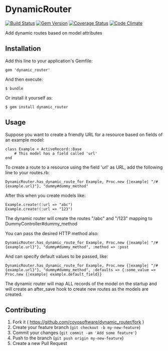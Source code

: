 # DynamicRouter

[![Build Status](https://travis-ci.org/coyosoftware/dynamic_router.svg?branch=master)](https://travis-ci.org/coyosoftware/dynamic_router) [![Gem Version](https://badge.fury.io/rb/dynamic_router.png)](http://badge.fury.io/rb/dynamic_router) [![Coverage Status](https://coveralls.io/repos/coyosoftware/dynamic_router/badge.png)](https://coveralls.io/r/coyosoftware/dynamic_router) [![Code Climate](https://codeclimate.com/github/coyosoftware/dynamic_router/badges/gpa.svg)](https://codeclimate.com/github/coyosoftware/dynamic_router)

Add dynamic routes based on model attributes

## Installation

Add this line to your application's Gemfile:

    gem 'dynamic_router'

And then execute:

    $ bundle

Or install it yourself as:

    $ gem install dynamic_router

## Usage

Suppose you want to create a friendly URL for a resource based on fields of an example model:

	class Example < ActiveRecord::Base
		# This model has a field called 'url'
	end
	
To create a route to a resource using the field 'url' as URL, add the following line to your routes.rb:

	DynamicRouter.has_dynamic_route_for Example, Proc.new {|example| "/#{example.url}"}, "dummy#dummy_method"
	
After this when you create models like:

	Example.create!(:url => "abc")
	Example.create!(:url => "123")
	
The dynamic router will create the routes "/abc" and "/123" mapping to DummyController#dummy_method

You can pass the desired HTTP method also:
	
	DynamicRouter.has_dynamic_route_for Example, Proc.new {|example| "/#{example.url}"}, "dummy#dummy_method", :method => :post
	
And can specify default values to be passed, like:

	DynamicRouter.has_dynamic_route_for Example, Proc.new {|example| "/#{example.url}"}, "dummy#dummy_method", :defaults => {:some_value => Proc.new {|example| example.default_field}}
	
The dynamic router will map ALL records of the model on the startup and will create an after_save hook to create new routes as the models are created. 

## Contributing

1. Fork it ( https://github.com/coyosoftware/dynamic_router/fork )
2. Create your feature branch (`git checkout -b my-new-feature`)
3. Commit your changes (`git commit -am 'Add some feature'`)
4. Push to the branch (`git push origin my-new-feature`)
5. Create a new Pull Request
